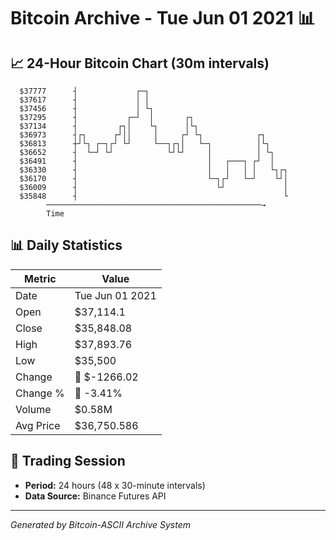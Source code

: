 # Bitcoin Archive - Tue Jun 01 2021 📊

## 📈 24-Hour Bitcoin Chart (30m intervals)

```
  $37777      ┤             ┌─┐                                
  $37617      ┤             │ │                                
  $37456      ┤             │ └┐                               
  $37295      ┤           ┌─┘  │       ┌┐                      
  $37134      ┤         ┌┐│    └┐      │└┐                     
  $36973      ┤┌┐      ┌┘││     │     ┌┘ └┐            ┌┐      
  $36813      ┼┘└┐ ┌─┐┌┘ └┘     └──┐┌┐│   └─┐          │└┐     
  $36652      ┤  └─┘ └┘            └┘└┘     │          │ └┐    
  $36491      ┤                             │   ┌───┐ ┌┘  │    
  $36330      ┤                             │   │   │ │   └┐┌┐ 
  $36170      ┤                             └─┐┌┘   └─┘    └┘│ 
  $36009      ┤                               └┘             │ 
  $35848      ┤                                              └ 
        ────────────────────────────────────────────────→
        Time
```

## 📊 Daily Statistics

| Metric | Value |
|--------|-------|
| Date | Tue Jun 01 2021 |
| Open | $37,114.1 |
| Close | $35,848.08 |
| High | $37,893.76 |
| Low | $35,500 |
| Change | 🔴 $-1266.02 |
| Change % | 🔴 -3.41% |
| Volume | $0.58M |
| Avg Price | $36,750.586 |

## 📅 Trading Session

- **Period:** 24 hours (48 x 30-minute intervals)
- **Data Source:** Binance Futures API

---
*Generated by Bitcoin-ASCII Archive System*
